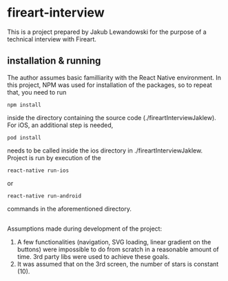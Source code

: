 # fireart-interview
This is a project prepared by Jakub Lewandowski for the purpose of a technical interview with Fireart.
## installation & running
The author assumes basic familliarity with the React Native environment. In this project, NPM was used for installation of the packages, so to repeat that, you need to run 
```
npm install
```
inside the directory containing the source code (./fireartInterviewJaklew). For iOS, an additional step is needed,
```
pod install
```
needs to be called inside the ios directory in ./fireartInterviewJaklew. Project is run by execution of the
```
react-native run-ios
```
or
```
react-native run-android
```
commands in the aforementioned directory.

##
Assumptions made during development of the project:
1. A few functionalities (navigation, SVG loading, linear gradient on the buttons) were impossible to do from scratch in a reasonable amount of time. 3rd party libs were used to achieve these goals.
2. It was assumed that on the 3rd screen, the number of stars is constant (10).
